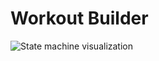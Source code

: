 # Workout Builder

![State machine visualization](https://stately.ai/registry/machines/7abfed3c-18e1-400f-a240-34a1247decd6.png)